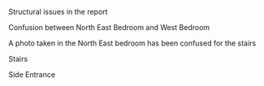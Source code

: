 Structural issues in the report

Confusion between North East Bedroom and West Bedroom

A photo taken in the North East bedroom has been confused for the stairs


Stairs

Side Entrance